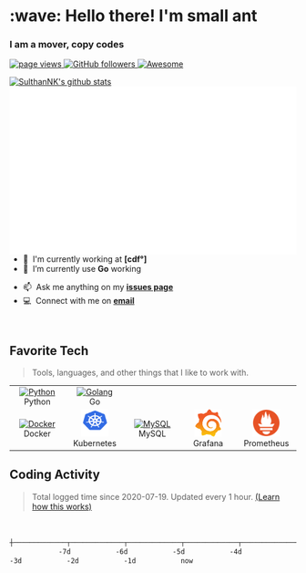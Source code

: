 <h1 align="left" id="xingmegshuo-title">:wave: Hello there! I'm small ant</h1>
<h3 align="left">I am a mover, copy codes</h3>

<p align="left">
  <a href="https://github.com/xingmegshuo/xingmegshuo">
    <img src="https://komarev.com/ghpvc/?username=xingmegshuo" alt="page views" />
  </a>
  <!-- <a href="https://xingmegshuo.readthedocs.io/en/latest">
    <img alt="Read the Docs" src="https://img.shields.io/readthedocs/xingmegshuo?logo=read-the-docs">
  </a> -->
  <!-- <a href="https://stackoverflow.com/users/4868262">
    <img alt="Stack Exchange reputation" src="https://img.shields.io/stackexchange/stackoverflow/r/4868262?color=orange&label=reputation&logo=stackoverflow">
  </a> -->
  <!-- <a href="https://reddit.com/u/xingmegshuo">
    <img alt="Reddit User Karma" src="https://img.shields.io/reddit/user-karma/combined/xingmegshuo?label=karma&logo=reddit">
  </a> -->
  <a href="https://github.com/xingmegshuo?tab=followers">
    <img alt="GitHub followers" src="https://img.shields.io/github/followers/xingmegshuo?color=green&logo=github">
  </a>
  <a href="https://github.com/abhisheknaiidu/awesome-github-profile-readme">
    <img alt="Awesome" src="https://awesome.re/mentioned-badge.svg">
  </a>
</p>

[![SulthanNK's github stats](https://github-readme-stats.vercel.app/api?username=xingmegshuo&show_icons=true&title_color=fff&icon_color=79ff97&text_color=9f9f9f&bg_color=151515)](https://github.com/SulthanNK/github-readme-stats)
<a href="#xingmegshuo-title">
  <img src="https://raw.githubusercontent.com/MacroPower/github-stats-transparent/output/generated/overview.svg" alt="xingmegshuo" align="right" />
</a>

- :office: &nbsp;I'm currently working at **[cdf°]**
- :seedling: &nbsp;I’m currently use **Go** working
<!-- - :speech_balloon: &nbsp;I like to talk about **Homelabbing** and **OSS** -->
- :mailbox: &nbsp;Ask me anything on my **[issues page]**
- :computer: &nbsp;Connect with me on **[email](xms.chnb@gamil.com)**

<br>

<h2 align="left" id="xingmegshuo-tech">Favorite Tech</h2>

> Tools, languages, and other things that I like to work with.

<table>
  <tr>
    <!-- <td align="center" width="96">
      <a href="#xingmegshuo-tech">
        <img src="./img/csharp-original.svg" width="48" height="48" alt="C#" />
      </a>
      <br>C#&nbsp;(Core)
    </td> -->
    <td align="center" width="96">
      <a href="#xingmegshuo-tech">
        <img src="./img/python-original.svg" width="48" height="48" alt="Python" />
      </a>
      <br>Python
    </td>
    <td align="center" width="96">
      <a href="#xingmegshuo-tech">
        <img src="./img/go-flat.svg" width="48" height="48" alt="Golang" />
      </a>
      <br>Go
    </td>
    <!-- <td align="center" width="96">
      <a href="#xingmegshuo-tech">
        <img src="https://jsonnet.org/img/isologo.svg" width="48" height="48" alt="Jsonnet" />
      </a>
      <br>Jsonnet
    </td> -->
    <!-- <td align="center" width="96">
      <a href="#xingmegshuo-tech">
        <img src="./img/typescript-original.svg" width="48" height="48" alt="TypeScript" />
      </a>
      <br>TypeScript
    </td> -->
    <!-- <td align="center" width="96">
      <a href="#xingmegshuo-tech">
        <img src="./img/javascript-original.svg" width="48" height="48" alt="JavaScript" />
      </a>
      <br>JavaScript
    </td>
    <td align="center" width="96">
      <a href="#xingmegshuo-tech" >
        <img src="./img/react-original.svg" width="48" height="48" alt="React" />
      </a>
      <br>React
    </td> -->
    <!-- <td align="center" width="96">
      <a href="#xingmegshuo-tech">
        <img src="./img/bootstrap-plain.svg" width="48" height="48" alt="Bootstrap" />
      </a>
      <br>Bootstrap
    </td> -->
    <!-- <td align="center" width="96">
      <a href="#xingmegshuo-tech">
        <img src="./img/sass-original.svg" width="48" height="48" alt="Sass" />
      </a>
      <br>Sass
    </td> -->
  </tr>
  <tr>
    <td align="center" width="96">
      <a href="#xingmegshuo-tech" >
        <img src="./img/docker-original.svg" width="48" height="48" alt="Docker" />
      </a>
      <br>Docker
    </td>
    <td align="center" width="96">
      <a href="#xingmegshuo-tech" >
        <img src="https://raw.githubusercontent.com/cncf/artwork/master/projects/kubernetes/icon/color/kubernetes-icon-color.svg" width="48" height="48" alt="Kubernetes" />
      </a>
      <br>Kubernetes
    </td>
    <!-- <td align="center"  width="96">
      <a href="#xingmegshuo-tech">
        <img src="./img/debian-original.svg" width="48" height="48" alt="Debian" />
      </a>
      <br>Debian
    </td> -->
    <!-- <td align="center"  width="96">
      <a href="#xingmegshuo-tech">
        <img src="./img/redhat-original.svg" width="48" height="48" alt="RHEL" />
      </a>
      <br>RHEL
    </td> -->
    <!-- <td align="center" width="96">
      <a href="#xingmegshuo-tech">
        <img src="https://raw.githubusercontent.com/PowerShell/PowerShell/master/assets/ps_black_128.svg" width="48" height="48" alt="Powershell" />
      </a>
      <br>Powershell
    </td> -->
    <td align="center"  width="96">
      <a href="#xingmegshuo-tech">
        <img src="./img/mysql-original.svg" width="48" height="48" alt="MySQL" />
      </a>
      <br>MySQL
    </td>
    <td align="center" width="96">
      <a href="#xingmegshuo-tech" >
        <img src="https://raw.githubusercontent.com/grafana/grafana/master/public/img/grafana_icon.svg" width="48" height="48" alt="Grafana" />
      </a>
      <br>Grafana
    </td>
    <td align="center" width="96">
      <a href="#xingmegshuo-tech" >
        <img src="https://github.com/cncf/artwork/blob/master/projects/prometheus/icon/color/prometheus-icon-color.svg" width="48" height="48" alt="Prometheus" />
      </a>
      <br>Prometheus
    </td>
    <!-- <td align="center" width="96">
      <a href="#xingmegshuo-tech" >
        <img src="https://raw.githubusercontent.com/cncf/artwork/master/projects/thanos/icon/color/thanos-icon-color.svg" width="48" height="48" alt="Thanos" />
      </a>
      <br>Thanos
    </td> -->
  </tr>
</table>

<h2 align="left">Coding Activity</h2>

> Total logged time since 2020-07-19. Updated every 1 hour. [(Learn how this works)](https://MacroPower.readthedocs.io/en/latest/#dynamic-ascii-graph)

<!-- prettier-ignore-start -->
<!-- START_SECTION:ascii_graph -->

```

             ┼─────────────┬─────────────┬─────────────┬─────────────┬─────────────┬─────────────┬─────────────┤ 
            -7d           -6d           -5d           -4d           -3d           -2d           -1d           now
```

<!-- END_SECTION:ascii_graph -->
<!-- prettier-ignore-end -->

<!-- links -->

<!-- [84.51°]: https://github.com/8451 "84.51° Github Home" -->
[issues page]: https://github.com/xingmegshuo/xingmegshuo/issues "MacroPower/issues"
